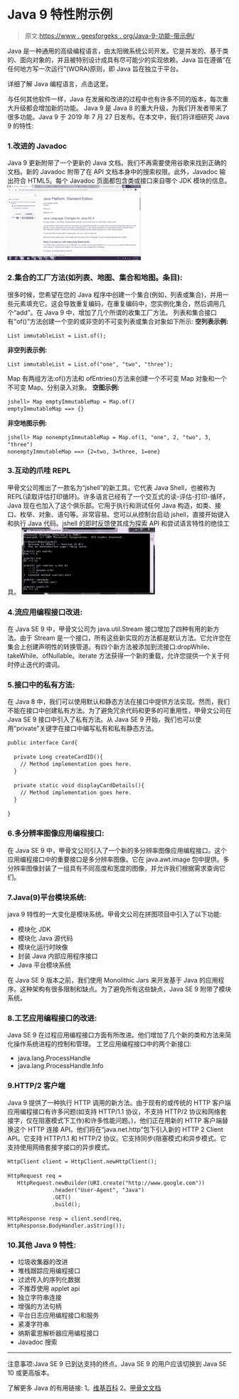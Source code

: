 # Java 9 特性附示例

> 原文:[https://www . geesforgeks . org/Java-9-功能-带示例/](https://www.geeksforgeeks.org/java-9-features-with-examples/)

Java 是一种通用的高级编程语言，由太阳微系统公司开发。它是并发的、基于类的、面向对象的，并且被特别设计成具有尽可能少的实现依赖。Java 旨在遵循“在任何地方写一次运行”(WORA)原则，即 Java 旨在独立于平台。

详细了解 Java 编程语言，点击这里。

与任何其他软件一样，Java 在发展和改进的过程中也有许多不同的版本，每次重大升级都会增加新的功能。
Java 9 是 Java 8 的重大升级，为我们开发者带来了很多功能。Java 9 于 2019 年 7 月 27 日发布。在本文中，我们将详细研究 Java 9 的特性:

### 1.改进的 Javadoc

Java 9 更新附带了一个更新的 Java 文档。我们不再需要使用谷歌来找到正确的文档。新的 Javadoc 附带了在 API 文档本身中的搜索权限。此外，Javadoc 输出符合 HTML5。每个 Javadoc 页面都包含类或接口来自哪个 JDK 模块的信息。
![](img/09d8729f8509698c0978ba4c36a66282.png)

### 2.集合的工厂方法(如列表、地图、集合和地图。条目):

很多时候，您希望在您的 Java 程序中创建一个集合(例如，列表或集合)，并用一些元素填充它。这会导致重复编码，在重复编码中，您实例化集合，然后调用几个“add”。在 Java 9 中，增加了几个所谓的收集工厂方法。
列表和集合接口有“of()”方法创建一个空的或非空的不可变列表或集合对象如下所示:
**空列表示例:**

```
List immutableList = List.of();

```

**非空列表示例:**

```
List immutableList = List.of("one", "two", "three");

```

Map 有两组方法:of()方法和 ofEntries()方法来创建一个不可变 Map 对象和一个不可变 Map。分别录入对象。
**空图示例:**

```
jshell> Map emptyImmutableMap = Map.of()
emptyImmutableMap ==> {}

```

**非空地图示例:**

```
jshell> Map nonemptyImmutableMap = Map.of(1, "one", 2, "two", 3, "three")
nonemptyImmutableMap ==> {2=two, 3=three, 1=one}

```

### 3.互动的爪哇 REPL

甲骨文公司推出了一款名为“jshell”的新工具。它代表 Java Shell，也被称为 REPL(读取评估打印循环)。许多语言已经有了一个交互式的读-评估-打印-循环，Java 现在也加入了这个俱乐部。它用于执行和测试任何 Java 构造，如类、接口、枚举、对象、语句等。非常容易。您可以从控制台启动 jshell，直接开始键入和执行 Java 代码。jshell 的即时反馈使其成为探索 API 和尝试语言特性的绝佳工具。
![](img/2009640f02328154ab83a2ddf6b2ad2f.png)

### 4.流应用编程接口改进:

在 Java SE 9 中，甲骨文公司为 java.util.Stream 接口增加了四种有用的新方法。由于 Stream 是一个接口，所有这些新实现的方法都是默认方法。它允许您在集合上创建声明性的转换管道。有四个新方法被添加到流接口:dropWhile、takeWhile、ofNullable。iterate 方法获得一个新的重载，允许您提供一个关于何时停止迭代的谓词。

### 5.接口中的私有方法:

在 Java 8 中，我们可以使用默认和静态方法在接口中提供方法实现。然而，我们不能在接口中创建私有方法。为了避免冗余代码和更多的可重用性，甲骨文公司在 Java SE 9 接口中引入了私有方法。从 Java SE 9 开始，我们也可以使用“private”关键字在接口中编写私有和私有静态方法。

```
public interface Card{

  private Long createCardID(){
    // Method implementation goes here.
  }

  private static void displayCardDetails(){
    // Method implementation goes here.
  }

}

```

### 6.多分辨率图像应用编程接口:

在 Java SE 9 中，甲骨文公司引入了一个新的多分辨率图像应用编程接口。这个应用编程接口中的重要接口是多分辨率图像。它在 java.awt.image 包中提供。多分辨率图像封装了一组具有不同高度和宽度的图像，并允许我们根据需求查询它们。

### 7.Java(9)平台模块系统:

java 9 特性的一大变化是模块系统。甲骨文公司在拼图项目中引入了以下功能:

*   模块化 JDK
*   模块化 Java 源代码
*   模块化运行时映像
*   封装 Java 内部应用程序接口
*   Java 平台模块系统

在 Java SE 9 版本之前，我们使用 Monolithic Jars 来开发基于 Java 的应用程序。这种架构有很多限制和缺点。为了避免所有这些缺点，Java SE 9 附带了模块系统。

### 8.工艺应用编程接口的改进:

Java SE 9 在过程应用编程接口方面有所改进。他们增加了几个新的类和方法来简化操作系统进程的控制和管理。
工艺应用编程接口中的两个新接口:

*   java.lang.ProcessHandle
*   java.lang.ProcessHandle.Info

### 9.HTTP/2 客户端

Java 9 提供了一种执行 HTTP 调用的新方法。由于现有的或传统的 HTTP 客户端应用编程接口有许多问题(如支持 HTTP/1.1 协议，不支持 HTTP/2 协议和网络套接字，仅在阻塞模式下工作)和许多性能问题。)，他们正在用新的 HTTP 客户端替换这个 HTTP 连接 API。他们将在“java.net.http”包下引入新的 HTTP 2 Client API。它支持 HTTP/1.1 和 HTTP/2 协议。它支持同步(阻塞模式)和异步模式。它支持使用网络套接字接口的异步模式。

```
HttpClient client = HttpClient.newHttpClient();

HttpRequest req =
   HttpRequest.newBuilder(URI.create("http://www.google.com"))
              .header("User-Agent", "Java")
              .GET()
              .build();

HttpResponse resp = client.send(req, HttpResponse.BodyHandler.asString());

```

### 10.其他 Java 9 特性:

*   垃圾收集器的改进
*   堆栈跟踪应用编程接口
*   过滤传入的序列化数据
*   不推荐使用 applet api
*   独立字符串连接
*   增强的方法句柄
*   平台日志应用编程接口和服务
*   紧凑字符串
*   纳斯霍恩解析器应用编程接口
*   Javadoc 搜索

_ _ _ _ _ _ _ _ _ _ _ _ _ _ _ _ _ _ _ _ _ _ _ _ _ _ _ _ _ _ _ _ _ _ _ _ _ _ _ _ _ _ _ _ _ _ _ _ _ _ _ _ _ _ _ _ _ _ _ _ _ _ _ _ _ _ _ _ _ _ _ _ _ _ _ _ _ _ _ _ _ _ _ _ _ _ _ _ _ _ _ _ _ _ _ _ _ _ _ _
注意事项:Java SE 9 已到达支持的终点。Java SE 9 的用户应该切换到 Java SE 10 或更高版本。

了解更多 Java 的有用链接:
1。[维基百科](https://en.wikipedia.org/wiki/Java_version_history#Java_9)
2。[甲骨文文档](https://docs.oracle.com/javase/9/whatsnew/toc.htm#JSNEW-GUID-C23AFD78-C777-460B-8ACE-58BE5EA681F6)